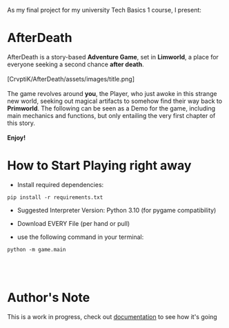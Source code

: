 As my final project for my university Tech Basics 1 course, I present:

# AfterDeath

AfterDeath is a story-based **Adventure Game**, set in **Limworld**, a place for everyone seeking a second chance **after death**. 
<br/><br/>
[CrvptiK/AfterDeath/assets/images/title.png]
<br/><br/>
The game revolves around **you**, the Player, who just awoke in this strange new world, seeking out magical artifacts to somehow find their way back to **Primworld**. 
The following can be seen as a Demo for the game, including main mechanics and functions, but only entailing the very first chapter of this story. 
<br/><br/>
**Enjoy!**

# How to Start Playing right away

- Install required dependencies:

```pip install -r requirements.txt```

- Suggested Interpreter Version: Python 3.10 (for pygame compatibility)

- Download EVERY File (per hand or pull)


- use the following command in your terminal:

```python -m game.main```

<br/><br/>

# Author's Note

This is a work in progress, check out [documentation](https://github.com/CrvptiK/AfterLife/blob/main/documentation.md) to see how it's going
